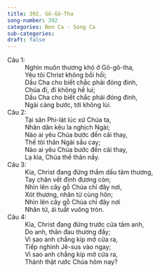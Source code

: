 ```yaml
---
title: 392. Gô-Gô-Tha
song-number: 392
categories: Đơn Ca - Song Ca
sub-categories: 
draft: false
---
```

<dl><dt>Câu 1:</dt><dd data-verse="1">Nghìn muôn thương khó ở Gô-gô-tha, <br/>Yêu tôi Christ không bồi hồi; <br/>Dầu Cha cho biết chắc phải đóng đinh, <br/>Chúa đi, đi không hề lui; <br/>Dầu Cha cho biết chắc phải đóng đinh, <br/>Ngài càng bước, tới không lùi. </dd><dt>Câu 2:</dt><dd data-verse="2">Tại sân Phi-lát lúc xử Chúa ta, <br/>Nhân dân kêu la nghịch Ngài; <br/>Nào ai yêu Chúa bước đến cãi thay, <br/>Thế tôi thân Ngài sầu cay; <br/>Nào ai yêu Chúa bước đến cãi thay, <br/>Lạ kìa, Chúa thế thân nầy. </dd><dt>Câu 3:</dt><dd data-verse="3">Kìa, Christ đang đứng thắm dấu tâm thương, <br/>Tay chân vết đinh đương còn; <br/>Nhìn lên cây gỗ Chúa chỉ đây nơi, <br/>Xót thương, nhân từ cùng hôn; <br/>Nhìn lên cây gỗ Chúa chỉ đây nơi <br/>Nhân từ, ái tuất vuông tròn. </dd><dt>Câu 4:</dt><dd data-verse="4">Kìa, Christ đang đứng trước cửa tâm anh, <br/>Do anh, thân đau thương đầy; <br/>Vì sao anh chẳng kíp mở cửa ra, <br/>Tiếp nghinh Jê-sus vào ngay; <br/>Vì sao anh chẳng kíp mở cửa ra, <br/>Thành thật rước Chúa hôm nay? </dd></dl>